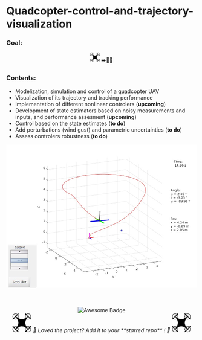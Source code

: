 
# Quadcopter-control-and-trajectory-visualization


### Goal:
<div align="center">
<img src="pictures/uav3.png" width="25" height="25" alt="UAV"/>
➡️🚩✅
<!-- <a href="https://twitter.com/abhisheknaiidu" ><img src="https://img.shields.io/twitter/follow/abhisheknaiidu.svg?style=social" /> </a> -->
<br>


<!--<a href="https://github.com/abhisheknaiidu/awesome-github-profile-readme/blob/master/LICENSE"><img src="https://img.shields.io/github/license/abhisheknaiidu/awesome-github-profile-readme?color=2b9348" alt="License Badge"/></a> -->


</div>



### Contents:
- Modelization, simulation and control of a quadcopter UAV
- Visualization of its trajectory and tracking performance 
- Implementation of different nonlinear controlers (**upcoming**)
- Development of state estimators based on noisy measurements and inputs, and performance assesment (**upcoming**)
- Control based on the state estimates (**to do**)
- Add perturbations (wind gust) and parametric uncertainties (**to do**)
- Assess controlers robustness (**to do**)


<img alt="Illustration" src="pictures/quadcopter_traj_anime.jpg"> </img>


<!-- <i>List of functions</i>  -->



<div align="center">
<br> 
<br> 
<img src="https://cdn.rawgit.com/sindresorhus/awesome/d7305f38d29fed78fa85652e3a63e154dd8e8829/media/badge.svg" alt="Awesome Badge"/>
<br> 
<img src="pictures/uav3.png" width="50" height="50" alt="UAV"/> <i> 🌟 Loved the project? Add it to your **starred repo** ! 🌟 </i> <img src="pictures/uav3.png" width="50" height="50" alt="UAV"/>
</div>
